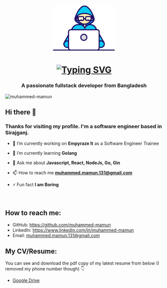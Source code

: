 <p align="center">
  <img src="https://github.com/AkashSingh3031/AkashSingh3031/blob/main/images/Developer.gif" width="200px">
</p>

<h1 align="center"> <a href="https://prepverse.github.io"><img align="center" src="https://readme-typing-svg.herokuapp.com?font=Tourney&weight=900&size=30&pause=1000&color=F74609FF&center=true&vCenter=true&repeat=false&width=500&lines=Hello++%3C%F0%9D%9A%8C%F0%9D%9A%98%F0%9D%9A%8D%F0%9D%9A%8E%F0%9D%9A%9B%F0%9D%9A%9C%2F%3E!%2C+I'm+Mamun" alt="Typing SVG" /></a></h1>

<h3 align="center">A passionate fullstack developer from Bangladesh</h3>

<p align="left"> <img src="https://komarev.com/ghpvc/?username=muhammed-mamun&label=Profile%20views&color=0e75b6&style=flat" alt="muhammed-mamun" /> </p>

 ## Hi there 👋
 ### Thanks for visiting my profile. I'm a software engineer based in Sirajganj.

- 🔭 I’m currently working on **Empyraze It** as a Software Engineer Trainee

- 🌱 I’m currently learning **Golang**

- 💬 Ask me about **Javascript, React, NodeJs, Go, Gin**

- 📫 How to reach me **muhammed.mamun.131@gmail.com**
  <br>
- ⚡ Fun fact **I am Boring**
  <br><br><br>
 

## How to reach me:



- GitHub: https://github.com/muhammed-mamun
- LinkedIn: https://www.linkedin.com/in/muhammed-mamun
- Email: muhammed.mamun.131@gmail.com

## My CV/Resume:

You can see and download the pdf copy of my latest resume from below (I removed my phone number though) 👇

- [Google Drive](https://drive.google.com/file/d/17QPDC0JQb1ovtR32yEm6hWpQBqpI8oo8/view?usp=sharing)
<!--
- [GitHub view](https://github.com/foyzulkarim/foyzulkarim/blob/master/Resume-Foyzul-Karim.pdf)
- [GitHub download](https://raw.githubusercontent.com/foyzulkarim/foyzulkarim/master/Resume-Foyzul-Karim.pdf)
-->


<!--
**foyzulkarim/foyzulkarim** is a ✨ _special_ ✨ repository because its `README.md` (this file) appears on your GitHub profile.

Here are some ideas to get you started:

- 🔭 I’m currently working on ...
- 🌱 I’m currently learning ...
- 👯 I’m looking to collaborate on ...
- 🤔 I’m looking for help with ...
- 💬 Ask me about ...
- 📫 How to reach me: ...
- 😄 Pronouns: ...
- ⚡ Fun fact: ...
-->
